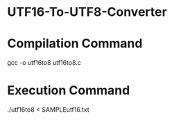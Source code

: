 # UTF16-To-UTF8-Converter

# Compilation Command
gcc -o utf16to8 utf16to8.c

# Execution Command
./utf16to8 < SAMPLEutf16.txt
